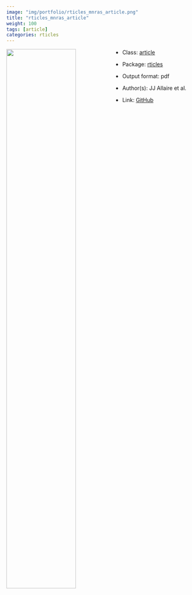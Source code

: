 ```yaml
---
image: "img/portfolio/rticles_mnras_article.png"
title: "rticles_mnras_article"
weight: 100
tags: [article]
categories: rticles
---
```




<!--more-->

<a href="../../img/portfolio/rticles_mnras_article.png"><img class = "jf-image-shadow" src="../../img/portfolio/rticles_mnras_article.png" style="display: block; margin: auto;" width="60%"  align="left"></a>

- Class: [article](../../tags/article)
- Package: [rticles](rticles)
- Output format: pdf

- Author(s): JJ Allaire et al.
- Link: [GitHub](https://github.com/rstudio/rticles)


